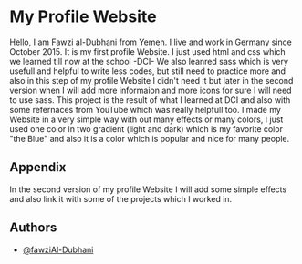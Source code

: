
# My Profile Website

Hello,
I am Fawzi al-Dubhani from Yemen. I live and work in Germany since October 2015.
It is my first profile Website. I just used html and css which we learned till now at the school -DCI- We also leanred sass which is very usefull and helpful to write less codes, but still need to practice more and also in this step of my profile Website I didn't need it but later in the second version when I will add more informaion and more icons for sure I will need to use sass. 
This project is the result of what I learned at DCI and also with some refernaces from YouTube which was really helpfull too.
I made my Website in a very simple way with out many effects or many colors, I just used one color in two gradient (light and dark) which is my favorite color "the Blue" and also it is a color which is popular and nice for many people.   

## Appendix

In the second version of my profile Website I will add some simple effects and also link it with some of the projects which I worked in.

## Authors

- [@fawziAl-Dubhani](https://www.github.com/Al-Dubhani)
